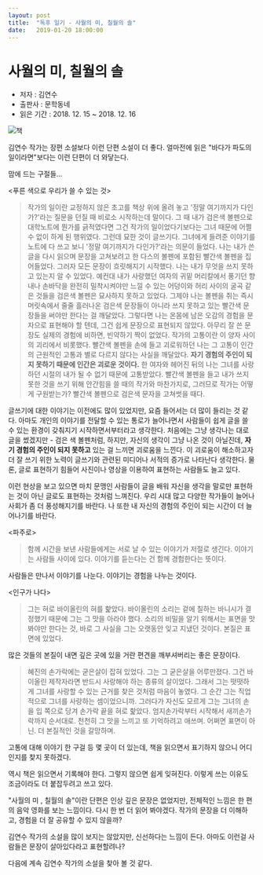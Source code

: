 ```yaml
---
layout: post
title:  "독후 일기 - 사월의 미, 칠월의 솔"
date:   2019-01-20 18:00:00
---
```




# 사월의 미, 칠월의 솔



- 저자 : 김연수
- 출판사 : 문학동네
- 읽은 기간 : 2018. 12. 15 ~ 2018. 12. 16



![책](/image/20181216.jpg)

김연수 작가는 장편 소설보다 이런 단편 소설이 더 좋다.
얼마전에 읽은 "바다가 파도의 일이라면"보다는 이런 단편이 더 와닿는다.


맘에 드는 구절들...



<푸른 색으로 우리가 쓸 수 있는 것>

> 작가의 일이란 교정하지 않은 초고를 책상 위에 올려 놓고 '정말 여기까지가 다인가?'라는 질문을 던질 때 비로소 시작하는데 말이다. 그 때 내가 검은색 볼펜으로 대학노트에 뭔가를 긁적였다면 그건 작가의 일이었다기보다는 그녀 때문에 어쩔 수 없이 하게 된 행위였다. 그런데 묘한 것이 글쓰기다. 그녀에게 들려준 이야기를 노트에 다 쓰고 보니 '정말 여기까지가 다인가?'라는 의문이 들었다. 나는 내가 쓴 글을 다시 읽으며 문장을 고쳐보려고 한 다스의 볼펜에 포함된 빨간색 볼펜을 집어들었다. 그러자 모든 문장이 흐릿해지기 시작했다. 나는 내가 무엇을 쓰지 못하고 있는지 알 수 있었다. 예컨대 내가 사랑했던 여자의 귀밑 머리칼에서 풍기던 향내나 손바닥을 완전히 밀착시켜야만 느낄 수 있는 어덩이와 허리 사이의 굴곡 같은 것들을 검은색 볼펜은 묘사하지 못하고 있었다. 그제야 나는 볼펜을 쥐는 즉시 머릿속에서 줄줄 흘러나온 검은색 문장들이 아니라 쓰지 못하고 있는 빨간색 문장들을 써야만 한다는 걸 깨달았다. 그렇다면 나는 온몸에 남은 오감의 경험을 문자으로 표현해야 할 텐데, 그건 쉽게 문장으로 표현되지 않았다. 아무리 잘 쓴 문장도 실제의 경험에 비하면, 빈약하기 짝이 없었다. 작가의 고통이란 이 양자 사이의 괴리에서 비롯했다. 빨간색 볼펜을 손에 들고 괴로워하던 나는 그 고통이 인간의 근원적인 고통과 별로 다르지 않다는 사실을 깨달았다. **자기 경험의 주인이 되지 못하기 때문에 인간은 괴로운 것이다.** 한 여자와 헤어진 뒤의 나는 그녀를 사랑하던 시절의 내가 될 수 없기 때문에 고통받았다. 빨간색 볼펜을 들고 내가 쓰지 못한 것을 쓰기 위해 안간힘을 쓸 때의 작가와 마찬가지로, 그러므로 작가는 어떻게 구원받는가? 빨간색 볼펜으로 검은색 문자을 고쳐썻을 때다. 

글쓰기에 대한 이야기는 이전에도 많이 있었지만, 요즘 들어서는 더 많이 들리는 것 같다. 아마도 개인의 이야기를 전달할 수 있는 통로가 늘어나면서 사람들이 쉽게 글을 쓸 수 있는 환경이 갖춰지기 시작하면서부터라고 생각한다. 처음에는 그냥 생각나는 대로 글을 썼겠지만 - 검은 색 볼펜처럼, 하지만, 자신의 생각이 그냥 나온 것이 아닐진데, **자기 경험의 주인이 되지 못하고** 있는 걸 느끼면 괴로움을 느낀다. 이 괴로움이 해소하고자 더 잘 쓰기 위한 노력이 글쓰기와 관련된 미디어나 서적의 증가로 나타난다 생각한다. 물론, 글로 표현하기 힘들어 사진이나 영상을 이용하여 표현하는 사람들도 늘고 있다. 

이런 현상을 보고 있으면 마치 문맹인 사람들이 글을 배워 자신을 생각을 말로만 표현하는 것이 아닌 글로도 표현하는 것처럼 느껴진다. 우리 시대 많고 다양한 작가들이 늘어나 사회가 좀 더 풍성해지기를 바란다. 나 또한 내 자신의 경험의 주인이 되는 시간이 더 늘어나기를 바란다. 

<파주로>

> 함께 시간을 보낸 사람들에게는 서로 날 수 있는 이야기가 저절로 생긴다. 이야기는 사람들 사이에 있다. 이야기를 듣는다는 건 함께 경험한다는 뜻이다.  

사람들은 만나서 이야기를 나눈다. 이야기는 경험을 나누는 것이다.

<인구가 나다>

> 그는 혀로 바이올린의 혀를 핥았다. 바이올린의 소리는 겉에 칠하는 바니시가 결정했기 때문에 그는 그 맛을 아라야 했다. 소리의 비밀을 알기 위해서는 표면을 맛봐야만 한다는 것, 바로 그 사실을 그는 오랫동안 잊고 지냈던 것이다. 본질은 표면에 있었다.

많은 것들의 본질이 내면 깊은 곳에 있을 거란 편견을 깨부셔버리는 좋은 문장이다. 

> 혜진의 손가락에는 굳은살이 잡혀 있었다. 그는 그 굳은살을 어루만졌다. 그건 바이올린 제작자라면 반드시 사랑해야 하는 종류의 살이었다. 그래서 그는 떳떳하게 그녀를 사랑할 수 있는 근거를 찾은 것처럼 마음이 놓였다. 그 순간 그는 직업적으로 그녀를 사랑하는 셈이었으니까. 그러다가 자신도 모르게 그는 그녀의 손을 입 쪽으로 당겨 손가락 끝을 혀로 핥았다. 엄지손가락부터 시작해서 새끼손가락까지 순서대로. 천천히 그 맛을 느끼고 또 기억하려고 애쓰며. 어쩌면 표면이 아닌. 더 본질적인 것을 갈망하며.



고통에 대해 이야기 한 구걸 등 몇 곳이 더 있는데, 책을 읽으면서 표기하지 않으니 어디인지를 찾지 못하겠다. 

역시 책은 읽으면서 기록해야 한다. 그렇지 않으면 쉽게 잊혀진다. 이렇게 쓰는 이유도 조금이라도 더 붙잡두려고 쓰고 있다. 



"사월의 미 , 칠월의 솔"이란 단편은 인상 깊은 문장은 없었지만, 전체적인 느낌은 한 편의 음악 영화를 보는 느낌이다. 다시 한 번 더 읽어 봐야겠다. 작가의 문장을 더 이해하고, 경험을 더 잘 공유할 수 있지 않을까?

김연수 작가의 소설을 많이 보지는 않았지만, 신선하다는 느낌이 든다. 아마도 이런걸 사람들은 문장이 살아있다라고 표현할려나? 

다음에 계속 김연수 작가의 소설을 찾아 볼 것 같다. 
